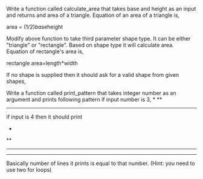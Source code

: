 Write a function called calculate_area that takes base and height as an input and returns and area of a triangle. Equation of an area of a triangle is,

area = (1/2)*base*height

Modify above function to take third parameter shape type. It can be either "triangle" or "rectangle". Based on shape type it will calculate area. Equation of rectangle's area is,

rectangle area=length*width

If no shape is supplied then it should ask for a valid shape from given shapes,

Write a function called print_pattern that takes integer number as an argument and prints following pattern if input number is 3,
*
**
***
if input is 4 then it should print

*
**
***
****
Basically number of lines it prints is equal to that number. (Hint: you need to use two for loops)